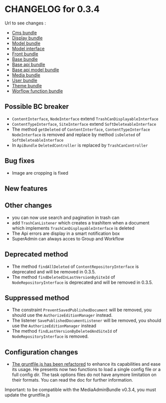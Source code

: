 # CHANGELOG for 0.3.4

Url to see changes : 

 - [Cms bundle](https://github.com/open-orchestra/open-orchestra-cms-bundle/compare/v0.3.3...v0.3.4)
 - [Display bundle](https://github.com/open-orchestra/open-orchestra-display-bundle/compare/v0.3.3...v0.3.4)
 - [Model bundle](https://github.com/open-orchestra/open-orchestra-model-bundle/compare/v0.3.3...v0.3.4)
 - [Model interface](https://github.com/open-orchestra/open-orchestra-model-interface/compare/v0.3.3...v0.3.4)
 - [Front bundle](https://github.com/open-orchestra/open-orchestra-front-bundle/compare/v0.3.3...v0.3.4)
 - [Base bundle](https://github.com/open-orchestra/open-orchestra-base-bundle/compare/v0.3.3...v0.3.4)
 - [Base api bundle](https://github.com/open-orchestra/open-orchestra-base-api-bundle/compare/v0.3.3...v0.3.4)
 - [Base api model bundle](https://github.com/open-orchestra/open-orchestra-base-api-mongo-model-bundle/compare/v0.3.3...v0.3.4)
 - [Media bundle](https://github.com/open-orchestra/open-orchestra-media-bundle/compare/v0.3.3...v0.3.4)
 - [User bundle](https://github.com/open-orchestra/open-orchestra-user-bundle/compare/v0.3.3...v0.3.4)
 - [Theme bundle](https://github.com/open-orchestra/open-orchestra-theme-bundle/compare/v0.3.3...v0.3.4)
 - [Worflow function bundle](https://github.com/open-orchestra/open-orchestra-worflow-function-bundle/compare/v0.3.3...v0.3.4)

## Possible BC breaker

- `ContentInterface`, `NodeInterface` extend `TrashCanDisplayableInterface`
- `ContentTypeInterface`, `SiteInterface` extend `SoftDeleteableInterface`
- The method  `getDeleted` of `ContentInterface`, `ContentTypeInterface` `NodeInterface` is removed and replace by method `isDeleted` of `SoftDeleteableInterface`
- In `ApiBundle` `DeletedController` is replaced by `TrashCanController`

## Bug fixes

- Image are cropping is fixed

## New features

## Other changes

 - you can now use search and pagination in trash can 
 - add `TrashCanListener` which creates a trashItem when a document which implements `TrashCanDisplayableInterface` is deleted
 - The Api errors are display in a smart notification box 
 - SuperAdmin can always acces to Group and Workflow

## Deprecated method

- The method `findAllDeleted` of `ContentRepositoryInterface` is deprecated and will be removed in 0.3.5.
- The method `findDeletedInLastVersionBySiteId` of `NodeRepositoryInterface` is deprecated and will be removed in 0.3.5.

## Suppressed method

- The constraint `PreventSavedPublishedDocument` will be removed, you should use the `AuthorizeEditionManager`
  instead.
- The listener `SavePublishedDocumentListener` will be removed, you should use the `AuthorizeEditionManager`
  instead
- The method `findLastVersionByDeletedAndSiteId` of `NodeRepositoryInterface` is removed.

## Configuration changes

 - [The gruntfile.js has been refactored](https://trello.com/c/H2W9iYDR/1259-2-gruntfile-revoir-le-loadconfig-pour-enlever-la-limitation-sur-l-ajout-de-taches-dans-des-bundles-externes-rencontree-par-nicot)
 to enhance its capabilities and ease its usage. He presents now two functions to load a single
 config file or a full config dir. The task options files do not have anymore limitation on their
 formats. You can read the doc for further information.

 Important: to be compatible with the MediaAdminBundle v0.3.4, you must update the gruntfile.js
